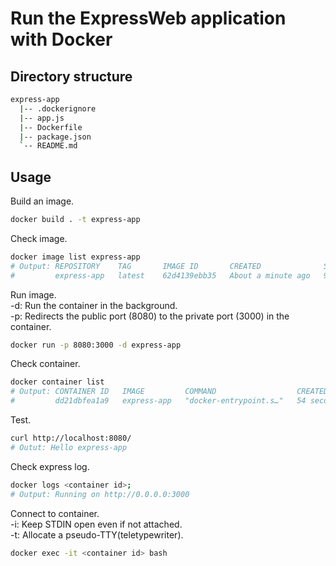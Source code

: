 # Run the ExpressWeb application with Docker

## Directory structure

```sh
express-app
  |-- .dockerignore
  |-- app.js
  |-- Dockerfile
  |-- package.json
  `-- README.md
```

## Usage

Build an image.
```sh
docker build . -t express-app
```

Check image.
```sh
docker image list express-app
# Output: REPOSITORY    TAG       IMAGE ID       CREATED              SIZE
#         express-app   latest    62d4139ebb35   About a minute ago   913MB
```

Run image.  
-d: Run the container in the background.  
-p: Redirects the public port (8080) to the private port (3000) in the container.
```sh
docker run -p 8080:3000 -d express-app
```

Check container.
```sh
docker container list
# Output: CONTAINER ID   IMAGE         COMMAND                  CREATED          STATUS          PORTS                                       NAMES
#         dd21dbfea1a9   express-app   "docker-entrypoint.s…"   54 seconds ago   Up 53 seconds   0.0.0.0:8080->3000/tcp, :::8080->3000/tcp   hungry_franklin
```

Test.
```sh
curl http://localhost:8080/
# Outut: Hello express-app
```

Check express log.
```sh
docker logs <container id>;
# Output: Running on http://0.0.0.0:3000
```

Connect to container.   
-i: Keep STDIN open even if not attached.  
-t: Allocate a pseudo-TTY(teletypewriter).
```sh
docker exec -it <container id> bash
```